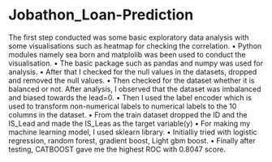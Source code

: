 # Jobathon_Loan-Prediction
The first step conducted was some basic exploratory data analysis with some visualisations 
such as heatmap for checking the correlation. 
• Python modules namely sea born and matplolib was been used to conduct the visualisation. 
• The basic package such as pandas and numpy was used for analysis. 
• After that I checked for the null values in the datasets, dropped and removed the null values. 
• Then checked for the dataset whether it is balanced or not. After analysis, I observed that 
the dataset was imbalanced and biased towards the lead=0. 
• Then I used the label encoder which is used to transform non-numerical labels to numerical 
labels to the 10 columns in the dataset. 
• From the train dataset dropped the ID and the IS_Lead and made the IS_Leas as the target 
variable(y) 
• For making my machine learning model, I used sklearn library. 
• Initialliy tried with logistic regression, random forest, gradient boost, Light gbm boost. 
• Finally after testing, CATBOOST gave me the highest ROC with 0.8047 score.
